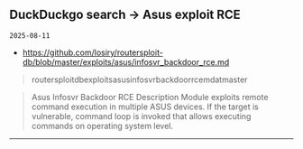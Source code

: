 ## DuckDuckgo search -> Asus exploit RCE
`2025-08-11`

* https://github.com/losiry/routersploit-db/blob/master/exploits/asus/infosvr_backdoor_rce.md

<blockquote>
 routersploitdbexploitsasusinfosvrbackdoorrcemdatmaster
</blockquote>
<blockquote>
Asus Infosvr Backdoor RCE Description Module exploits remote command execution in multiple ASUS devices. If the target is vulnerable, command loop is invoked that allows executing commands on operating system level.
</blockquote>

---

